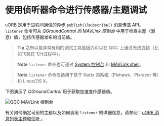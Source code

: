 # 使用侦听器命令进行传感器/主题调试

uORB 是用于进程间通信的异步 `publish()`/`subscribe()` 消息传递 API。 `listener` 命令可从 *QGroundControl 的 MAVLink 控制台* 中用于检查主题（消息）值，包括传感器发布的当前值。

> **Tip** 之所以是非常有用的调试工具是因为可以在 QGC 上通过无线连接（比如飞机在飞行过程中）。

<span></span>

> **Note** `listener` 命令也可通过 [System 控制台](../debug/system_console.md) 和 [MAVLink shell](../debug/system_console.md#mavlink-shell)。

<span></span>

> **Note** `listener` 命令仅适用于基于 Nuttx 的系统（Pixhawk、Pixracer 等）和 Linux/OS X。

下图演示了 *QGroundControl* 用于获取加速度传感器值。

![QGC MAVLink 控制台](../../assets/gcs/qgc_mavlink_console_listener_command.png)

有关如何确定可用的主题以及如何调用 `listener` 的详细信息，请参阅：[uORB 消息列表主题和侦听 ](../middleware/uorb.md#listing-topics-and-listening-in)。